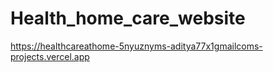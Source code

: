 # Health_home_care_website
https://healthcareathome-5nyuznyms-aditya77x1gmailcoms-projects.vercel.app
